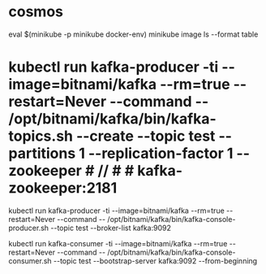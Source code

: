 # cosmos
 eval $(minikube -p minikube docker-env)
 minikube image ls --format table
 

# kubectl run kafka-producer -ti --image=bitnami/kafka --rm=true --restart=Never --command -- /opt/bitnami/kafka/bin/kafka-topics.sh --create --topic test --partitions 1 --replication-factor 1 --zookeeper # // # # kafka-zookeeper:2181


 kubectl run kafka-producer -ti --image=bitnami/kafka --rm=true --restart=Never --command -- /opt/bitnami/kafka/bin/kafka-console-producer.sh --topic test --broker-list kafka:9092

kubectl run kafka-consumer -ti --image=bitnami/kafka --rm=true --restart=Never --command -- /opt/bitnami/kafka/bin/kafka-console-consumer.sh --topic test --bootstrap-server kafka:9092 --from-beginning
